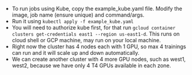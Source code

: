 <!--
Copyright 2020-2021 Voxel Labs, Inc.
All rights reserved.

This document may not be reproduced, republished, distributed, transmitted,
displayed, broadcast or otherwise exploited in any manner without the express
prior written permission of Voxel Labs, Inc. The receipt or possession of this
document does not convey any rights to reproduce, disclose, or distribute its
contents, or to manufacture, use, or sell anything that it may describe, in
whole or in part.
-->
- To run jobs using Kube, copy the example_kube.yaml file. Modify the image, job name (ensure unique) and command/args.
- Run it using `kubectl apply -f example_kube.yaml`
- You will need to authorize kube first, for that run `gcloud container clusters get-credentials east1 --region us-east1-d`. This runs on cloud shell or GCP machine, may run on your local machine.
- Right now the cluster has 4 nodes each with 1 GPU, so max 4 trainings can run and it will scale up and down automatically.
- We can create another cluster with 4 more GPU nodes, such as west1, west2, because we have only 4 T4 GPUs available in each zone.
